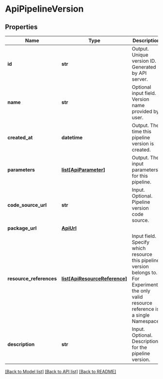 # ApiPipelineVersion

## Properties
Name | Type | Description | Notes
------------ | ------------- | ------------- | -------------
**id** | **str** | Output. Unique version ID. Generated by API server. | [optional] 
**name** | **str** | Optional input field. Version name provided by user. | [optional] 
**created_at** | **datetime** | Output. The time this pipeline version is created. | [optional] 
**parameters** | [**list[ApiParameter]**](ApiParameter.md) | Output. The input parameters for this pipeline. | [optional] 
**code_source_url** | **str** | Input. Optional. Pipeline version code source. | [optional] 
**package_url** | [**ApiUrl**](ApiUrl.md) |  | [optional] 
**resource_references** | [**list[ApiResourceReference]**](ApiResourceReference.md) | Input field. Specify which resource this pipeline version belongs to. For Experiment, the only valid resource reference is a single Namespace. | [optional] 
**description** | **str** | Input. Optional. Description for the pipeline version. | [optional] 

[[Back to Model list]](../README.md#documentation-for-models) [[Back to API list]](../README.md#documentation-for-api-endpoints) [[Back to README]](../README.md)


